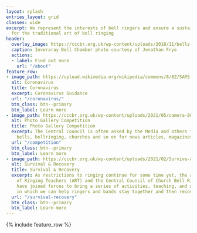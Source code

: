 ```yaml
---
layout: splash
entries_layout: grid
classes: wide
excerpt: We represent the interests of bell ringers and ensure a sustainable future
  for the traditional art of bell ringing
header:
  overlay_image: https://cccbr.org.uk/wp-content/uploads/2018/11/bells-e1543182688336.jpg
  caption: Inveraray Bell Chamber photo courtesy of Jonathan Frye
  actions:
  - label: Find out more
    url: "/about"
feature_row:
- image_path: https://upload.wikimedia.org/wikipedia/commons/8/82/SARS-CoV-2_without_background.png
  alt: Coronavirus
  title: Coronavirus
  excerpt: Coronavirus Guidance
  url: "/coronavirus/"
  btn_class: btn--primary
  btn_label: Learn more
- image_path: https://cccbr.org.uk/wp-content/uploads/2021/05/camera-801924_640-300x200.jpg
  alt: Photo Gallery Competition
  title: Photo Gallery Competition
  excerpt: The Central Council is often asked by the Media and others for images of
    bells, bellringing, churches and so on for news articles, magazines and websites.
  url: "/competition"
  btn_class: btn--primary
  btn_label: Learn more
- image_path: https://cccbr.org.uk/wp-content/uploads/2021/02/Survive-and-Recover-logo-simple.jpg
  alt: Survival & Recovery
  title: Survival & Recovery
  excerpt: As restrictions to ringing continue for some time yet, the association
    of Ringing Teachers (ART) and the Central Council of Church Bell Ringers (CCCBR)
    have joined forces to bring a series of activities, teaching, and support ways
    in which we can help ringers and bands stay together and then recover.
  url: "/survival-recovery"
  btn_class: btn--primary
  btn_label: Learn more
---
```

{% include feature_row %}
